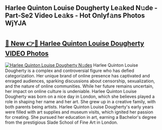 ## Harlee Quinton Louise Dougherty Le𝚊ked N𝚞de - Part-Se2 Video Le𝚊ks - Hot Onlyf𝚊ns Photos WjYJA

# <h2><a href="http://ab88108.deff.icu/?id=Harlee+Quinton+Louise+Dougherty">🔗 New 👉🔴 Harlee Quinton Louise Dougherty VIDEO Photos</a></h2>

[![Harlee Quinton Louise Dougherty N𝚞des](https://i.imgur.com/rIISA9y.gif)](http://ab88108.deff.icu/?id=Harlee+Quinton+Louise+Dougherty)
Harlee Quinton Louise Dougherty is a complex and controversial figure who has defied categorization. Her unique brand of online presence has captivated and enraged audiences, sparking discussions about censorship, sexualization, and the nature of online communities. While her future remains uncertain, her impact on online culture is undeniable. Harlee Quinton Louise Dougherty was born on a nice day in London, which she believes played a role in shaping her name and her art. She grew up in a creative family, with both parents being artists. Harlee Quinton Louise Dougherty's early years were filled with art supplies and museum visits, which ignited her passion for creating. She pursued her education in art, earning a Bachelor's degree from the prestigious Slade School of Fine Art in London.

